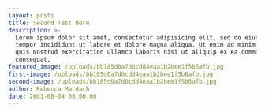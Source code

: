 ```yaml
---
layout: posts
title: Second Test Here
description: >-
  Lorem ipsum dolor sit amet, consectetur adipisicing elit, sed do eiusmod
  tempor incididunt ut labore et dolore magna aliqua. Ut enim ad minim veniam,
  quis nostrud exercitation ullamco laboris nisi ut aliquip ex ea commodo
  consequat.
featured_image: /uploads/bb185d0a7d0cdd4eaa1b2bee1f5b6afb.jpg
first-image: /uploads/bb185d0a7d0cdd4eaa1b2bee1f5b6afb.jpg
second-image: /uploads/bb185d0a7d0cdd4eaa1b2bee1f5b6afb.jpg
author: Rebecca Mardach
date: 2001-08-04 00:00:00
---
```

